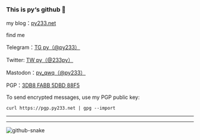### This is py‘s github 👋

my blog：<a href="https://py233.net">py233.net</a>

find me

Telegram：<a href="https://t.me/py233">TG py（@py233）</a>

Twitter: <a href="https://twitter.com/233py">TW py（@233py）</a>

Mastodon：<a href="https://mastodon.social/@py233">py_qwq（@py233）</a>

PGP：<a href="https://pgp.py233.net/">3DB8 FABB 5DBD 88F5</a>

To send encrypted messages, use my PGP public key:   

`curl https://pgp.py233.net | gpg --import`    

----   


----   

<img alt="github-snake" src="https://cdn.jsdelivr.net/gh/py233/py233/profile-snake-contrib/github-contribution-grid-snake-dark.svg" />              


